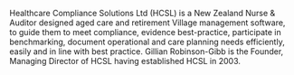 Healthcare Compliance Solutions Ltd (HCSL) is a New Zealand Nurse & Auditor designed aged care and retirement Village management software, to guide them to meet compliance, evidence best-practice, participate in benchmarking, document operational and care planning needs efficiently, easily and in line with best practice.
Gillian Robinson-Gibb is the Founder, Managing Director of HCSL having established HCSL in 2003. 
